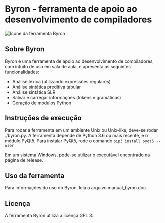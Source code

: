# Byron - ferramenta de apoio ao desenvolvimento de compiladores

![Ícone da ferramenta Byron](https://raw.githubusercontent.com/ghuwe/byron/master/byron.ico)

## Sobre Byron

Byron é uma ferramenta de apoio ao desenvolvimento de compiladores, com intuito de uso em sala de aula, e apresenta as seguintes funcionalidades:

* Análise léxica (utilizando expressões regulares)
* Análise sintática preditiva tabular
* Análise sintática SLR
* Salvar e carregar informações (tokens e gramáticas)
* Geração de módulos Python

## Instruções de execução

Para rodar a ferramenta em um ambiente Unix ou Unix-like, deve-se rodar ./byron.py.
A ferramenta depende de Python 3.6 ou mais recente, e o módulo PyQt5.
Para instalar PyQt5, rode o comando
`pip3 install pyqt5 --user`

Em um sistema Windows, pode-se utilizar o executável encontrado na página de release.

## Uso da ferramenta

Para informações do uso do Byron, leia o arquivo manual_byron.doc.

## Licença

A ferramenta Byron utiliza a licença GPL 3.
